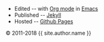 * Edited -- with [Org mode](http://orgmode.org/) in [Emacs](https://www.gnu.org/software/emacs/)
* Published -- [Jekyll](http://jekyllrb.com/)
* Hosted -- [Github Pages](https://pages.github.com/)

&copy; 2011-2018 {{ site.author.name }}
